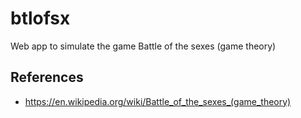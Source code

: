 # btlofsx

Web app to simulate the game Battle of the sexes (game theory)

## References
- https://en.wikipedia.org/wiki/Battle_of_the_sexes_(game_theory)

